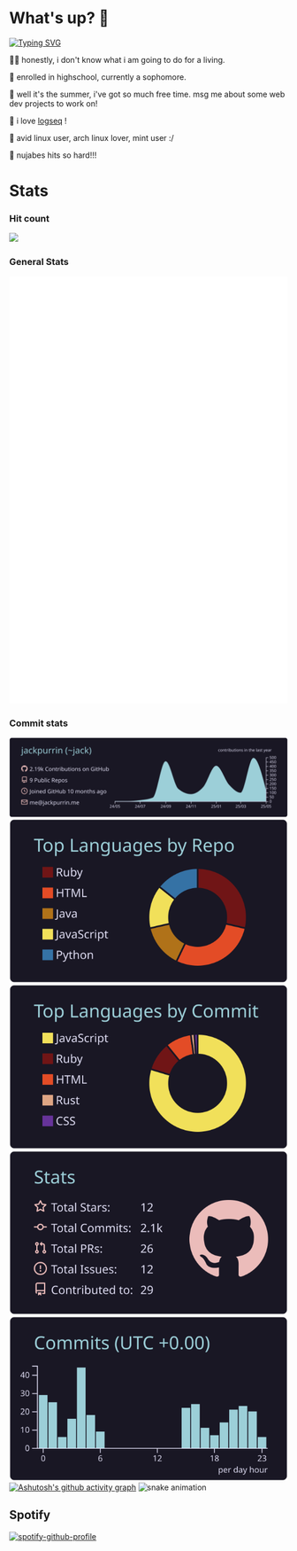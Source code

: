 # What's up? 🤨

[![Typing SVG](https://readme-typing-svg.demolab.com/?lines=Hi,+I'm+jackpurrin!+👋;Check+out+my+website+at;https://jackpurrin.me/)](https://jackpurrin.me/)

🧑‍💻 honestly, i don't know what i am going to do for a living.

🏫 enrolled in highschool, currently a sophomore.

📅 well it's the summer, i've got so much free time. msg me about some web dev projects to work on!

📝 i love [logseq](https://logseq.com) !

🐧 avid linux user, arch linux lover, mint user :/

🎵 nujabes hits so hard!!!

# Stats

### Hit count

![](https://count.getloli.com/@jackpurrin?name=jackpurrin&theme=rule34&padding=7&offset=0&align=top&scale=1&pixelated=1&darkmode=auto)

### General Stats
<img src="https://raw.githubusercontent.com/jackpurrin/jackpurrin/master/github-metrics.svg">

### Commit stats

[![](https://raw.githubusercontent.com/jackpurrin/jackpurrin/master/profile-summary-card-output/rose_pine/0-profile-details.svg)](https://github.com/vn7n24fzkq/github-profile-summary-cards)
[![](https://raw.githubusercontent.com/jackpurrin/jackpurrin/master/profile-summary-card-output/rose_pine/1-repos-per-language.svg)](https://github.com/vn7n24fzkq/github-profile-summary-cards) [![](https://raw.githubusercontent.com/jackpurrin/jackpurrin/master/profile-summary-card-output/rose_pine/2-most-commit-language.svg)](https://github.com/vn7n24fzkq/github-profile-summary-cards)
[![](https://raw.githubusercontent.com/jackpurrin/jackpurrin/master/profile-summary-card-output/rose_pine/3-stats.svg)](https://github.com/vn7n24fzkq/github-profile-summary-cards) [![](https://raw.githubusercontent.com/jackpurrin/jackpurrin/master/profile-summary-card-output/rose_pine/4-productive-time.svg)](https://github.com/vn7n24fzkq/github-profile-summary-cards)
[![Ashutosh's github activity graph](https://github-readme-activity-graph.vercel.app/graph?username=jackpurrin&theme=modern-lilac)](https://github.com/ashutosh00710/github-readme-activity-graph)
![snake animation](https://github.com/jackpurrin/jackpurrin/blob/output/github-contribution-grid-snake2.svg)

## Spotify

[![spotify-github-profile](https://spotify-github-profile.kittinanx.com/api/view?uid=yhqxs1v6x0ew63x7xhzwsr78d&cover_image=true&theme=default&show_offline=false&background_color=1f1d2e&interchange=true&bar_color_cover=true)](https://spotify-github-profile.kittinanx.com/api/view?uid=yhqxs1v6x0ew63x7xhzwsr78d&redirect=true)

